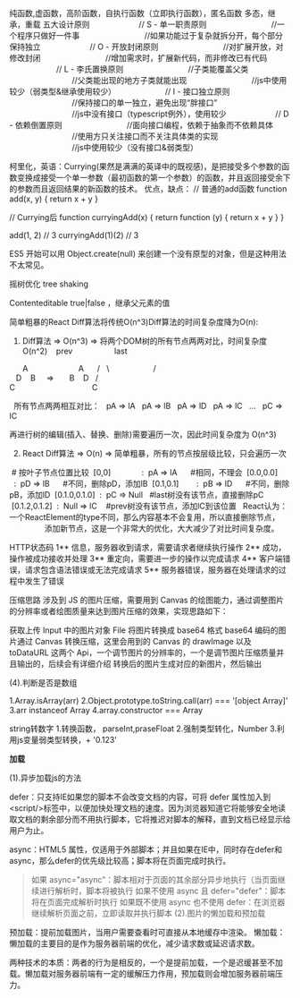 纯函数,虚函数，高阶函数，自执行函数（立即执行函数），匿名函数
多态，继承，重载
五大设计原则
　　　　　　// S - 单一职责原则
　　　　　　　　//一个程序只做好一件事
　　　　　　　　//如果功能过于复杂就拆分开，每个部分保持独立
　　　　　　// O - 开放封闭原则
　　　　　　　　//对扩展开放，对修改封闭
　　　　　　　　//增加需求时，扩展新代码，而非修改已有代码
　　　　　　// L - 李氏置换原则
　　　　　　　　//子类能覆盖父类
　　　　　　　　//父类能出现的地方子类就能出现
　　　　　　　　//js中使用较少（弱类型&继承使用较少）
　　　　　　// I - 接口独立原则
　　　　　　　　//保持接口的单一独立，避免出现“胖接口”
　　　　　　　　//js中没有接口（typescript例外），使用较少
　　　　　　// D - 依赖倒置原则
　　　　　　　　//面向接口编程，依赖于抽象而不依赖具体
　　　　　　　　//使用方只关注接口而不关注具体类的实现
　　　　　　　　//js中使用较少（没有接口&弱类型）

柯里化，英语：Currying(果然是满满的英译中的既视感)，是把接受多个参数的函数变换成接受一个单一参数（最初函数的第一个参数）的函数，并且返回接受余下的参数而且返回结果的新函数的技术。
优点，缺点：
// 普通的add函数
function add(x, y) {
    return x + y
}

// Currying后
function curryingAdd(x) {
    return function (y) {
        return x + y
    }
}

add(1, 2)           // 3
curryingAdd(1)(2)   // 3

ES5 开始可以用 Object.create(null) 来创建一个没有原型的对象，但是这种用法不太常见。

摇树优化 tree shaking

Contenteditable  true|false ，继承父元素的值


简单粗暴的React Diff算法将传统O(n^3)Diff算法的时间复杂度降为O(n):
1. Diff算法 => O(n^3) => 将两个DOM树的所有节点两两对比，时间复杂度 O(n^2)
   prev                   last   

      A                       A
     /   \                    /   \
   D    B     =>       B    D
  /                                  \
C                                   C

  所有节点两两相互对比：
  pA => lA
  pA => lB
  pA => lD
  pA => lC
  ...
  pC => lC

再进行树的编辑(插入、替换、删除)需要遍历一次，因此时间复杂度为 O(n^3)


2. React Diff算法 => O(n) => 简单粗暴，所有的节点按层级比较，只会遍历一次

 # 按叶子节点位置比较
 [0,0]              :  pA => lA      #相同，不理会
 [0.0,0.0]        :  pD => lB      #不同，删除pD，添加lB
 [0.1,0.1]        :  pB => lD      #不同，删除pB，添加lD
 [0.1.0,0.1.0]  :  pC => Null   #last树没有该节点，直接删除pC
 [0.1.2,0.1.2]  :  Null => lC    #prev树没有该节点，添加lC到该位置
 
React认为：一个ReactElement的type不同，那么内容基本不会复用，所以直接删除节点，
                    添加新节点，这是一个非常大的优化，大大减少了对比时间复杂度。

HTTP状态码
1**	信息，服务器收到请求，需要请求者继续执行操作
2**	成功，操作被成功接收并处理
3**	重定向，需要进一步的操作以完成请求
4**	客户端错误，请求包含语法错误或无法完成请求
5**	服务器错误，服务器在处理请求的过程中发生了错误



压缩思路
涉及到 JS 的图片压缩，需要用到 Canvas 的绘图能力，通过调整图片的分辨率或者绘图质量来达到图片压缩的效果，实现思路如下：

获取上传 Input 中的图片对象 File
将图片转换成 base64 格式
base64 编码的图片通过 Canvas 转换压缩，这里会用到的 Canvas 的 drawImage 以及 toDataURL 这两个 Api，一个调节图片的分辨率的，一个是调节图片压缩质量并且输出的，后续会有详细介绍
转换后的图片生成对应的新图片，然后输出

(4).判断是否是数组

1.Array.isArray(arr)
2.Object.prototype.toString.call(arr) === '[object Array]'
3.arr instanceof Array
4.array.constructor === Array

string转数字
1.转换函数， parseInt,praseFloat
2.强制类型转化，Number
3.利用js变量弱类型转换，+ '0.123'

**加载**

(1).异步加载js的方法

defer：只支持IE如果您的脚本不会改变文档的内容，可将 defer 属性加入到\<script\/>标签中，以便加快处理文档的速度。因为浏览器知道它将能够安全地读取文档的剩余部分而不用执行脚本，它将推迟对脚本的解释，直到文档已经显示给用户为止。

async：HTML5 属性，仅适用于外部脚本；并且如果在IE中，同时存在defer和async，那么defer的优先级比较高；脚本将在页面完成时执行。

> 如果 async="async"：脚本相对于页面的其余部分异步地执行（当页面继续进行解析时，脚本将被执行
如果不使用 async 且 defer="defer"：脚本将在页面完成解析时执行
如果既不使用 async 也不使用 defer：在浏览器继续解析页面之前，立即读取并执行脚本
(2).图片的懒加载和预加载

预加载：提前加载图片，当用户需要查看时可直接从本地缓存中渲染。
懒加载：懒加载的主要目的是作为服务器前端的优化，减少请求数或延迟请求数。

两种技术的本质：两者的行为是相反的，一个是提前加载，一个是迟缓甚至不加载。懒加载对服务器前端有一定的缓解压力作用，预加载则会增加服务器前端压力。



